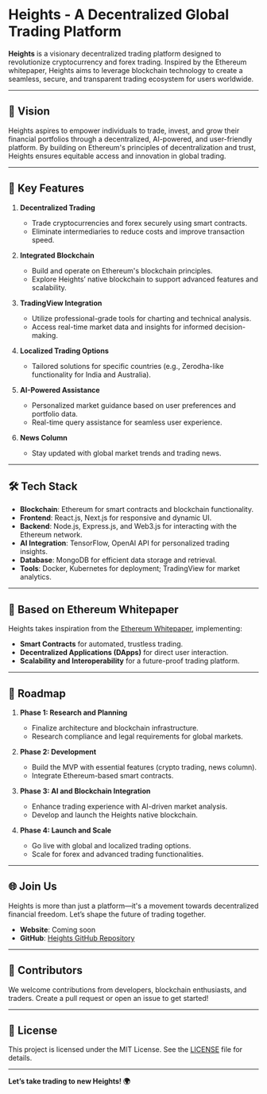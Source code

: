 # Heights - A Decentralized Global Trading Platform

**Heights** is a visionary decentralized trading platform designed to revolutionize cryptocurrency and forex trading. Inspired by the Ethereum whitepaper, Heights aims to leverage blockchain technology to create a seamless, secure, and transparent trading ecosystem for users worldwide.

---

## 🚀 Vision  
Heights aspires to empower individuals to trade, invest, and grow their financial portfolios through a decentralized, AI-powered, and user-friendly platform. By building on Ethereum's principles of decentralization and trust, Heights ensures equitable access and innovation in global trading.

---

## 🌟 Key Features  
1. **Decentralized Trading**  
   - Trade cryptocurrencies and forex securely using smart contracts.  
   - Eliminate intermediaries to reduce costs and improve transaction speed.  

2. **Integrated Blockchain**  
   - Build and operate on Ethereum's blockchain principles.  
   - Explore Heights’ native blockchain to support advanced features and scalability.  

3. **TradingView Integration**  
   - Utilize professional-grade tools for charting and technical analysis.  
   - Access real-time market data and insights for informed decision-making.  

4. **Localized Trading Options**  
   - Tailored solutions for specific countries (e.g., Zerodha-like functionality for India and Australia).  

5. **AI-Powered Assistance**  
   - Personalized market guidance based on user preferences and portfolio data.  
   - Real-time query assistance for seamless user experience.  

6. **News Column**  
   - Stay updated with global market trends and trading news.  

---

## 🛠️ Tech Stack  
- **Blockchain**: Ethereum for smart contracts and blockchain functionality.  
- **Frontend**: React.js, Next.js for responsive and dynamic UI.  
- **Backend**: Node.js, Express.js, and Web3.js for interacting with the Ethereum network.  
- **AI Integration**: TensorFlow, OpenAI API for personalized trading insights.  
- **Database**: MongoDB for efficient data storage and retrieval.  
- **Tools**: Docker, Kubernetes for deployment; TradingView for market analytics.  

---

## 📖 Based on Ethereum Whitepaper  
Heights takes inspiration from the [Ethereum Whitepaper](https://ethereum.org/en/whitepaper/), implementing:  
- **Smart Contracts** for automated, trustless trading.  
- **Decentralized Applications (DApps)** for direct user interaction.  
- **Scalability and Interoperability** for a future-proof trading platform.  

---

## 🚧 Roadmap  
1. **Phase 1: Research and Planning**  
   - Finalize architecture and blockchain infrastructure.  
   - Research compliance and legal requirements for global markets.  

2. **Phase 2: Development**  
   - Build the MVP with essential features (crypto trading, news column).  
   - Integrate Ethereum-based smart contracts.  

3. **Phase 3: AI and Blockchain Integration**  
   - Enhance trading experience with AI-driven market analysis.  
   - Develop and launch the Heights native blockchain.  

4. **Phase 4: Launch and Scale**  
   - Go live with global and localized trading options.  
   - Scale for forex and advanced trading functionalities.  

---

## 🌐 Join Us  
Heights is more than just a platform—it's a movement towards decentralized financial freedom. Let’s shape the future of trading together.  

- **Website**: Coming soon  
- **GitHub**: [Heights GitHub Repository](https://github.com/Swigstan1810)  


---

## 🤝 Contributors  
We welcome contributions from developers, blockchain enthusiasts, and traders. Create a pull request or open an issue to get started!  

---

## 📜 License  
This project is licensed under the MIT License. See the [LICENSE](LICENSE) file for details.  

---

**Let’s take trading to new Heights! 🌍**
